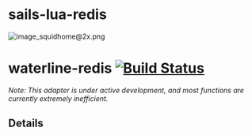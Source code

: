 sails-lua-redis
===============

![image_squidhome@2x.png](http://i.imgur.com/RIvu9.png)

# waterline-redis [![Build Status](https://travis-ci.org/vanetix/sails-redis.png)](https://travis-ci.org/vanetix/sails-redis)

*Note: This adapter is under active development, and most functions are currently extremely inefficient.*

## Details

